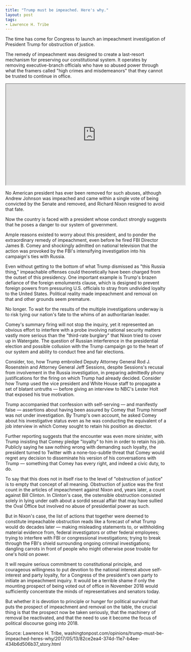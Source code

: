 ```yaml
---
title: "Trump must be impeached. Here's why."
layout: post
tags:
- Lawrence H. Tribe
---
```


The time has come for Congress to launch an impeachment investigation of President Trump for obstruction of justice.

The remedy of impeachment was designed to create a last-resort mechanism for preserving our constitutional system. It operates by removing executive-branch officials who have so abused power through what the framers called "high crimes and misdemeanors" that they cannot be trusted to continue in office.

<iframe width="560" height="315" src="https://www.washingtonpost.com/video/c/embed/b9d4d7c2-35c7-11e7-ab03-aa29f656f13e"></iframe>

No American president has ever been removed for such abuses, although Andrew Johnson was impeached and came within a single vote of being convicted by the Senate and removed, and Richard Nixon resigned to avoid that fate.

Now the country is faced with a president whose conduct strongly suggests that he poses a danger to our system of government.

Ample reasons existed to worry about this president, and to ponder the extraordinary remedy of impeachment, even before he fired FBI Director James B. Comey and shockingly admitted on national television that the action was provoked by the FBI's intensifying investigation into his campaign's ties with Russia.

Even without getting to the bottom of what Trump dismissed as "this Russia thing," impeachable offenses could theoretically have been charged from the outset of this presidency. One important example is Trump's brazen defiance of the foreign emoluments clause, which is designed to prevent foreign powers from pressuring U.S. officials to stray from undivided loyalty to the United States. Political reality made impeachment and removal on that and other grounds seem premature.

No longer. To wait for the results of the multiple investigations underway is to risk tying our nation's fate to the whims of an authoritarian leader.

Comey's summary firing will not stop the inquiry, yet it represented an obvious effort to interfere with a probe involving national security matters vastly more serious than the "third-rate burglary" that Nixon tried to cover up in Watergate. The question of Russian interference in the presidential election and possible collusion with the Trump campaign go to the heart of our system and ability to conduct free and fair elections.

Consider, too, how Trump embroiled Deputy Attorney General Rod J. Rosenstein and Attorney General Jeff Sessions, despite Sessions's recusal from involvement in the Russia investigation, in preparing admittedly phony justifications for the firing on which Trump had already decided. Consider how Trump used the vice president and White House staff to propagate a set of blatant untruths — before giving an interview to NBC's Lester Holt that exposed his true motivation.

Trump accompanied that confession with self-serving — and manifestly false — assertions about having been assured by Comey that Trump himself was not under investigation. By Trump's own account, he asked Comey about his investigative status even as he was conducting the equivalent of a job interview in which Comey sought to retain his position as director.

Further reporting suggests that the encounter was even more sinister, with Trump insisting that Comey pledge "loyalty" to him in order to retain his job. Publicly saying he saw nothing wrong with demanding such loyalty, the president turned to Twitter with a none-too-subtle threat that Comey would regret any decision to disseminate his version of his conversations with Trump — something that Comey has every right, and indeed a civic duty, to do.

To say that this does not in itself rise to the level of "obstruction of justice" is to empty that concept of all meaning. Obstruction of justice was the first count in the articles of impeachment against Nixon and, years later, a count against Bill Clinton. In Clinton's case, the ostensible obstruction consisted solely in lying under oath about a sordid sexual affair that may have sullied the Oval Office but involved no abuse of presidential power as such.

But in Nixon's case, the list of actions that together were deemed to constitute impeachable obstruction reads like a forecast of what Trump would do decades later — making misleading statements to, or withholding material evidence from, federal investigators or other federal employees; trying to interfere with FBI or congressional investigations; trying to break through the FBI's shield surrounding ongoing criminal investigations; dangling carrots in front of people who might otherwise pose trouble for one's hold on power.

It will require serious commitment to constitutional principle, and courageous willingness to put devotion to the national interest above self-interest and party loyalty, for a Congress of the president's own party to initiate an impeachment inquiry. It would be a terrible shame if only the mounting prospect of being voted out of office in November 2018 would sufficiently concentrate the minds of representatives and senators today.

But whether it is devotion to principle or hunger for political survival that puts the prospect of impeachment and removal on the table, the crucial thing is that the prospect now be taken seriously, that the machinery of removal be reactivated, and that the need to use it become the focus of political discourse going into 2018.

Source: Lawrence H. Tribe, washingtonpost.com/opinions/trump-must-be-impeached-heres-why/2017/05/13/82ce2ea4-374d-11e7-b4ee-434b6d506b37\_story.html
